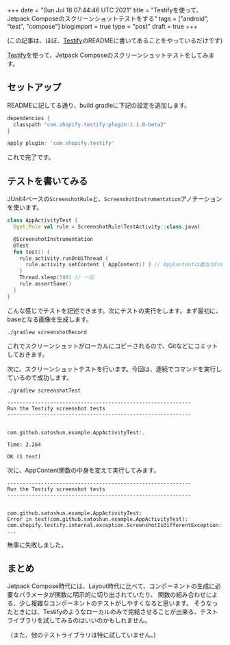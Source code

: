 +++
date = "Sun Jul 18 07:44:46 UTC 2021"
title = "Testifyを使って、Jetpack Composeのスクリーンショットテストをする"
tags = ["android", "test", "compose"]
blogimport = true
type = "post"
draft = true
+++

(この記事は、ほぼ、[Testify](https://github.com/Shopify/android-testify])のREADMEに書いてあることをやっているだけです)

[Testify](https://github.com/Shopify/android-testify])を使って、Jetpack Composeのスクリーンショットテストをしてみます。

## セットアップ

READMEに記してる通り、build.gradleに下記の設定を追加します。

```groovy
dependencies {
  classpath "com.shopify.testify:plugin:1.1.0-beta2"
}

apply plugin: 'com.shopify.testify'
```

これで完了です。

## テストを書いてみる

JUnit4ベースの`ScreenshotRule`と、`ScreenshotInstrumentation`アノテーションを使います。

```kotlin
class AppActivityTest {
  @get:Rule val rule = ScreenshotRule(TestActivity::class.java)

  @ScreenshotInstrumentation
  @Test
  fun test() {
    rule.activity.runOnUiThread {
      rule.activity.setContent { AppContent() } // AppContentは適当なComposeコンポーネント
    }
    Thread.sleep(500) // 一応
    rule.assertSame()
  }
}
```

こんな感じでテストを記述できます。次にテストの実行をします。まず最初に、baseとなる画像を生成します。

```
./gradlew screenshotRecord
```

これでスクリーンショットがローカルにコピーされるので、Gitなどにコミットしておきます。

次に、スクリーンショットテストを行います。今回は、連続でコマンドを実行しているので成功します。

```
./gradlew screenshotTest
```

```
------------------------------------------------------------
Run the Testify screenshot tests
------------------------------------------------------------


com.github.satoshun.example.AppActivityTest:.

Time: 2.264

OK (1 test)
```

次に、AppContent関数の中身を変えて実行してみます。

```
------------------------------------------------------------
Run the Testify screenshot tests
------------------------------------------------------------


com.github.satoshun.example.AppActivityTest:
Error in test(com.github.satoshun.example.AppActivityTest):
com.shopify.testify.internal.exception.ScreenshotIsDifferentException:
...
```

無事に失敗しました。


## まとめ

Jetpack Compose時代には、Layout時代に比べて、コンポーネントの生成に必要なパラメータが関数に明示的に切り出されていたり、
関数の組み合わせによる、少し複雑なコンポーネントのテストがしやすくなると思います。
そうなったときには、Testifyのようなローカルのみで完結させることが出来る、テストライブラリを試してみるのはいいのかもしれません。

（また、他のテストライブラリは特に試していません。)

